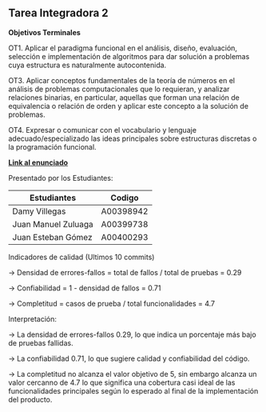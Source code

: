 ## Tarea Integradora 2 
**Objetivos Terminales**

OT1. Aplicar el paradigma funcional en el análisis, diseño, evaluación, selección e implementación de algoritmos para dar solución a problemas cuya estructura es naturalmente autocontenida.

OT3. Aplicar conceptos fundamentales de la teoría de números en el análisis de problemas computacionales que lo requieran, y analizar relaciones binarias, en particular,  aquellas que forman una relación de equivalencia o relación de orden y aplicar este concepto a la solución de problemas.

OT4. Expresar o comunicar con el vocabulario y lenguaje adecuado/especializado las ideas principales sobre estructuras discretas o la programación funcional.

[**Link al enunciado**](https://docs.google.com/document/d/14JzjEBc079L0GOjIsGlpNOyqZuj_5wyM/edit)

Presentado por los Estudiantes:

| Estudiantes           | Codigo |
|----------------------|---------|
| Damy Villegas        |A00398942|
| Juan Manuel Zuluaga  |A00399738|
| Juan Esteban Gómez   |A00400293|

Indicadores de calidad (Ultimos 10 commits)

→ Densidad de errores-fallos =  total de fallos / total de pruebas = 0.29

→ Confiabilidad =  1 - densidad de fallos = 0.71

→ Completitud = casos de prueba / total funcionalidades = 4.7

Interpretación:

→ La densidad de errores-fallos 0.29, lo que indica un porcentaje más bajo de pruebas fallidas.

→ La confiabilidad 0.71, lo que sugiere calidad y confiabilidad del código.

→ La completitud no alcanza el valor objetivo de 5, sin embargo alcanza un valor cercanno de 4.7 lo que significa una cobertura casi ideal de las funcionalidades principales según lo esperado al final de la implementación del producto.
 
